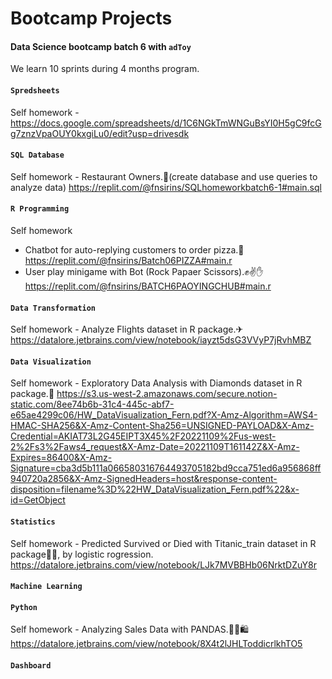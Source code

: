 # Bootcamp Projects

#### Data Science bootcamp batch 6 with `adToy`

We learn 10 sprints during 4 months program.

#### `Spredsheets`
  Self homework - https://docs.google.com/spreadsheets/d/1C6NGkTmWNGuBsYI0H5gC9fcGg7znzVpaOUY0kxgiLu0/edit?usp=drivesdk
#### `SQL Database`  
  Self homework - Restaurant Owners.🍣(create database and use queries to analyze data) https://replit.com/@fnsirins/SQLhomeworkbatch6-1#main.sql
#### `R Programming`
  Self homework 
  - Chatbot for auto-replying customers to order pizza.🍕  https://replit.com/@fnsirins/Batch06PIZZA#main.r
  - User play minigame with Bot (Rock Papaer Scissors).✊✌✋ https://replit.com/@fnsirins/BATCH6PAOYINGCHUB#main.r
#### `Data Transformation`
  Self homework - Analyze Flights dataset in R package.✈  https://datalore.jetbrains.com/view/notebook/iayzt5dsG3VVyP7jRvhMBZ
#### `Data Visualization`
  Self homework - Exploratory Data Analysis with Diamonds dataset in R package.💎  https://s3.us-west-2.amazonaws.com/secure.notion-static.com/8ee74b6b-31c4-445c-abf7-e65ae4299c06/HW_DataVisualization_Fern.pdf?X-Amz-Algorithm=AWS4-HMAC-SHA256&X-Amz-Content-Sha256=UNSIGNED-PAYLOAD&X-Amz-Credential=AKIAT73L2G45EIPT3X45%2F20221109%2Fus-west-2%2Fs3%2Faws4_request&X-Amz-Date=20221109T161142Z&X-Amz-Expires=86400&X-Amz-Signature=cba3d5b111a066580316764493705182bd9cca751ed6a956868ff940720a2856&X-Amz-SignedHeaders=host&response-content-disposition=filename%3D%22HW_DataVisualization_Fern.pdf%22&x-id=GetObject
#### `Statistics`
  Self homework - Predicted Survived or Died with Titanic_train dataset in R package🚢⚓, by logistic rogression. https://datalore.jetbrains.com/view/notebook/LJk7MVBBHb06NrktDZuY8r
#### `Machine Learning`
#### `Python`
  Self homework - Analyzing Sales Data with PANDAS.🏪🛒🛍 https://datalore.jetbrains.com/view/notebook/8X4t2lJHLToddicrlkhTO5
#### `Dashboard`

